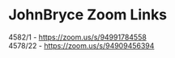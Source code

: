 # JohnBryce Zoom Links
4582/1 - https://zoom.us/s/94991784558  
4578/22 - https://zoom.us/s/94909456394
